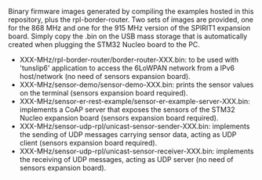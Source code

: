 Binary firmware images generated by compiling the examples hosted in this repository, plus the rpl-border-router.
Two sets of images are provided, one for the 868 MHz and one for the 915 MHz version of the SPIRIT1 expansion board.
Simply copy the .bin on the USB mass storage that is automatically created when plugging the STM32 Nucleo board to the PC.

* XXX-MHz/rpl-border-router/border-router-XXX.bin: to be used with 'tunslip6' application to access the 6LoWPAN network from a IPv6 host/network (no need of sensors expansion board).
* XXX-MHz/sensor-demo/sensor-demo-XXX.bin: prints the sensor values on the terminal (sensors expansion board required).
* XXX-MHz/sensor-er-rest-example/sensor-er-example-server-XXX.bin: implements a CoAP server that exposes the sensors of the STM32 Nucleo expansion board (sensors expansion board required).
* XXX-MHz/sensor-udp-rpl/unicast-sensor-sender-XXX.bin: implements the sending of UDP messages carrying  sensor data, acting as UDP client (sensors expansion board required).
* XXX-MHz/sensor-udp-rpl/unicast-sensor-receiver-XXX.bin:  implements the receiving of UDP messages, acting as UDP server (no need of sensors expansion board).

